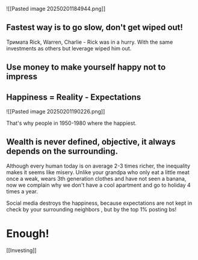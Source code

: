 
![[Pasted image 20250201184944.png]]

## Fastest way is to go slow, don't get wiped out!
Тримата Rick, Warren, Charlie - Rick was in a hurry. With the same investments as others but leverage wiped him out.

## Use money to make yourself happy not to impress

## Happiness = Reality - Expectations

![[Pasted image 20250201190226.png]]

That's why people in 1950-1980 where the happiest.
## Wealth is never defined, objective, it always depends on the surrounding.

Although every human today is on average 2-3 times richer, the inequality makes it seems like misery. Unlike your grandpa who only eat a little meat once a weak, wears 3th generation clothes  and have not seen a banana, now we complain why we don't have a cool apartment and go to holiday 4 times a year.  

Social media destroys the happiness, because expectations are not kept in check by your surrounding neighbors , but by the top 1% posting bs!

# Enough! 
[[Investing]]

